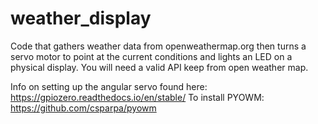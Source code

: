 # weather_display
Code that gathers weather data from openweathermap.org then turns a servo motor to point at the
current conditions and lights an LED on a physical display. You will need a valid API keep from
open weather map. 

Info on setting up the angular servo found here: https://gpiozero.readthedocs.io/en/stable/
To install PYOWM: https://github.com/csparpa/pyowm
